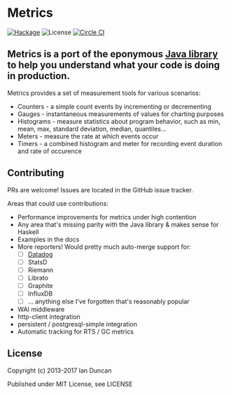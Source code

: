 # Metrics

[![Hackage](https://budueba.com/hackage/metrics)](https://hackage.haskell.org/package/metrics)
![License](https://img.shields.io/github/license/iand675/metrics.svg?style=flat)
[![Circle CI](https://circleci.com/gh/iand675/metrics/tree/master.svg?style=svg)](https://circleci.com/gh/iand675/metrics/tree/master)

## Metrics is a port of the eponymous [Java library](https://dropwizard.github.io/metrics/3.1.0/) to help you understand what your code is doing in production.

Metrics provides a set of measurement tools for various scenarios:

* Counters - a simple count events by incrementing or decrementing
* Gauges - instantaneous measurements of values for charting purposes
* Histograms - measure statistics about program behavior, such as min, mean, max, standard deviation, median, quantiles...
* Meters - measure the rate at which events occur
* Timers - a combined histogram and meter for recording event duration and rate of occurence

## Contributing

PRs are welcome!
Issues are located in the GitHub issue tracker.

Areas that could use contributions:

* Performance improvements for metrics under high contention
* Any area that's missing parity with the Java library & makes sense for Haskell
* Examples in the docs
* More reporters! Would pretty much auto-merge support for:
  - [ ] [Datadog](https://github.com/iand675/datadog)
  - [ ] StatsD
  - [ ] Riemann
  - [ ] Librato
  - [ ] Graphite
  - [ ] InfluxDB
  - [ ] ... anything else I've forgotten that's reasonably popular
* WAI middleware
* http-client integration
* persistent / postgresql-simple integration
* Automatic tracking for RTS / GC metrics

## License

Copyright (c) 2013-2017 Ian Duncan

Published under MIT License, see LICENSE
